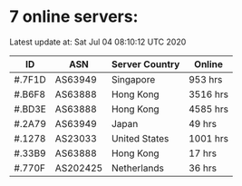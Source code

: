 # 7 online servers:

Latest update at: Sat Jul 04 08:10:12 UTC 2020

| ID | ASN | Server Country | Online |
| -- | --- | -------------- | ------ |
| #.7F1D | AS63949 | Singapore | 953 hrs |
| #.B6F8 | AS63888 | Hong Kong | 3516 hrs |
| #.BD3E | AS63888 | Hong Kong | 4585 hrs |
| #.2A79 | AS63949 | Japan | 49 hrs |
| #.1278 | AS23033 | United States | 1001 hrs |
| #.33B9 | AS63888 | Hong Kong | 17 hrs |
| #.770F | AS202425 | Netherlands | 36 hrs |

